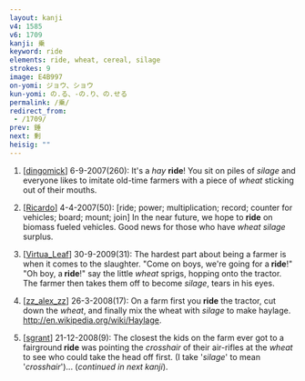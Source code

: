 ```yaml
---
layout: kanji
v4: 1585
v6: 1709
kanji: 乗
keyword: ride
elements: ride, wheat, cereal, silage
strokes: 9
image: E4B997
on-yomi: ジョウ、ショウ
kun-yomi: の.る、-の.り、の.せる
permalink: /乗/
redirect_from:
 - /1709/
prev: 錘
next: 剰
heisig: ""
---
```


1) [<a href="http://kanji.koohii.com/profile/dingomick">dingomick</a>] 6-9-2007(260): It&#039;s a <em>hay</em> <strong>ride</strong>! You sit on piles of <em>silage</em> and everyone likes to imitate old-time farmers with a piece of <em>wheat</em> sticking out of their mouths.

2) [<a href="http://kanji.koohii.com/profile/Ricardo">Ricardo</a>] 4-4-2007(50): [ride; power; multiplication; record; counter for vehicles; board; mount; join] In the near future, we hope to <strong>ride</strong> on biomass fueled vehicles. Good news for those who have <em>wheat</em> <em>silage</em> surplus.

3) [<a href="http://kanji.koohii.com/profile/Virtua_Leaf">Virtua_Leaf</a>] 30-9-2009(31): The hardest part about being a farmer is when it comes to the slaughter. &quot;Come on boys, we&#039;re going for a<strong> ride</strong>!&quot; &quot;Oh boy, a<strong> ride</strong>!&quot; say the little <em>wheat</em> sprigs, hopping onto the tractor. The farmer then takes them off to become <em>silage</em>, tears in his eyes.

4) [<a href="http://kanji.koohii.com/profile/zz_alex_zz">zz_alex_zz</a>] 26-3-2008(17): On a farm first you <strong>ride</strong> the tractor, cut down the <em>wheat</em>, and finally mix the wheat with <em>silage</em> to make haylage. <a href="http://en.wikipedia.org/wiki/Haylage">http://en.wikipedia.org/wiki/Haylage</a>.

5) [<a href="http://kanji.koohii.com/profile/sgrant">sgrant</a>] 21-12-2008(9): The closest the kids on the farm ever got to a fairground<strong> ride</strong> was pointing the <em>crosshair</em> of their air-rifles at the <em>wheat</em> to see who could take the head off first. (I take &#039;<em>silage</em>&#039; to mean &#039;<em>crosshair</em>&#039;)... (<em>continued in next kanji</em>).

